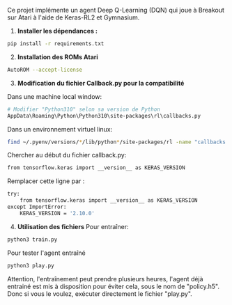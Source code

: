 Ce projet implémente un agent Deep Q-Learning (DQN) qui joue à Breakout sur Atari à l'aide de Keras-RL2 et Gymnasium.

1. **Installer les dépendances :**
```bash
pip install -r requirements.txt
```
2. **Installation des ROMs Atari**
```bash
AutoROM --accept-license
```
3. **Modification du fichier Callback.py pour la compatibilité**

Dans une machine local window:
```bash
# Modifier "Python310" selon sa version de Python  
AppData\Roaming\Python\Python310\site-packages\rl\callbacks.py
```
Dans un environnement virtuel linux:
```bash
find ~/.pyenv/versions/*/lib/python*/site-packages/rl -name "callbacks.py"
```
Chercher au début du fichier callback.py:
```bash
from tensorflow.keras import __version__ as KERAS_VERSION
```
Remplacer cette ligne par :
```bash
try:
    from tensorflow.keras import __version__ as KERAS_VERSION
except ImportError:
    KERAS_VERSION = '2.10.0'
```
4. **Utilisation des fichiers**
Pour entraîner:
```bash
python3 train.py
```
Pour tester l'agent entraîné
```bash
python3 play.py
```
Attention, l'entraînement peut prendre plusieurs heures, l'agent déjà entrainé est mis à disposition pour éviter cela, sous le nom de "policy.h5". Donc si vous le voulez, exécuter directement le fichier "play.py".
